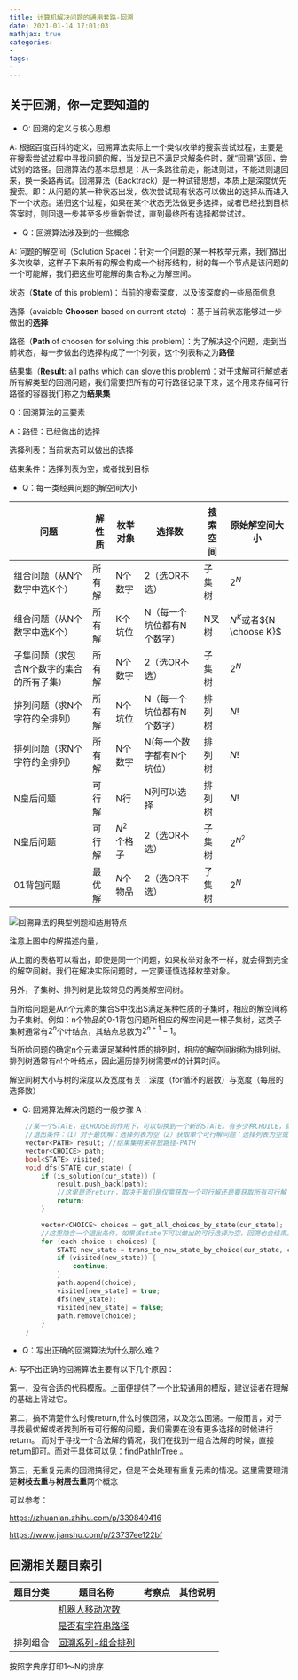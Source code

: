 ```yaml
---
title: 计算机解决问题的通用套路-回溯
date: 2021-01-14 17:01:03
mathjax: true
categories:
- 
tags: 
- 
---
```


## 关于回溯，你一定要知道的

* Q: 回溯的定义与核心思想

A: 根据百度百科的定义，回溯算法实际上一个类似枚举的搜索尝试过程，主要是在搜索尝试过程中寻找问题的解，当发现已不满足求解条件时，就“回溯”返回，尝试别的路径。回溯算法的基本思想是：从一条路往前走，能进则进，不能进则退回来，换一条路再试。回溯算法（Backtrack）是一种试错思想，本质上是深度优先搜索。即：从问题的某一种状态出发，依次尝试现有状态可以做出的选择从而进入下一个状态。递归这个过程，如果在某个状态无法做更多选择，或者已经找到目标答案时，则回退一步甚至多步重新尝试，直到最终所有选择都尝试过。

* Q：回溯算法涉及到的一些概念

A: 问题的解空间（Solution Space)：针对一个问题的某一种枚举元素，我们做出多次枚举，这样子下来所有的解会构成一个树形结构，树的每一个节点是该问题的一个可能解，我们把这些可能解的集合称之为解空间。

状态（**State** of this problem)：当前的搜索深度，以及该深度的一些局面信息

选择（avaiable **Choosen** based on current state) ：基于当前状态能够进一步做出的**选择**

路径（**Path** of choosen for solving this problem）：为了解决这个问题，走到当前状态，每一步做出的选择构成了一个列表，这个列表称之为**路径**

结果集（**Result**: all paths which can slove this problem)：对于求解可行解或者所有解类型的回溯问题，我们需要把所有的可行路径记录下来，这个用来存储可行路径的容器我们称之为**结果集**

Q：回溯算法的三要素

A：路径：已经做出的选择

选择列表：当前状态可以做出的选择

结束条件：选择列表为空，或者找到目标

<!-- more -->

* Q：每一类经典问题的解空间大小

|  问题 | 解性质|枚举对象 |选择数   |搜索空间|原始解空间大小|
|  ----  | ----|---- |----  |----|----  |
|组合问题（从N个数字中选K个）|所有解| N个数字 |2（选OR不选）|子集树|$2^N$|
|组合问题（从N个数字中选K个）|所有解| K个坑位 |N（每一个坑位都有N个数字）|N叉树|$N^K$或者${N \choose K}$|
|子集问题（求包含N个数字的集合的所有子集）|所有解| N个数字 |2（选OR不选）|子集树|$2^N$|
|排列问题（求N个字符的全排列）|所有解| N个坑位 |N（每一个坑位都有N个数字）|排列树|$N!$|
|排列问题（求N个字符的全排列）|所有解| N个数字 |N(每一个数字都有N个坑位）|排列树|$N!$|
|N皇后问题|可行解  |N行|N列可以选择|排列树|$N!$|
|N皇后问题| 可行解|$N^2$个格子 |2（选OR不选）|子集树|$2^{N^2}$|
|01背包问题| 最优解|$N$个物品 |2（选OR不选）|子集树|$2^N$|

![回溯算法的典型例题和适用特点](http://cdn.b5mang.com/202111402329.png)

注意上图中的解描述向量，

从上面的表格可以看出，即使是同一个问题，如果枚举对象不一样，就会得到完全的解空间树。我们在解决实际问题时，一定要谨慎选择枚举对象。

另外，子集树、排列树是比较常见的两类解空间树。

当所给问题是从n个元素的集合S中找出S满足某种性质的子集时，相应的解空间称为子集树。例如：n个物品的0-1背包问题所相应的解空间是一棵子集树，这类子集树通常有$2^n$个叶结点，其结点总数为$2^{n+1}-1$。

当所给问题的确定n个元素满足某种性质的排列时，相应的解空间树称为排列树。排列树通常有$n!$个叶结点，因此遍历排列树需要$n!$的计算时间。

解空间树大小与树的深度以及宽度有关：深度（for循环的层数）与宽度（每层的选择数）

* Q: 回溯算法解决问题的一般步骤
A：

```cpp
    //某一个STATE，在CHOOSE的作用下，可以切换到一个新的STATE。有多少种CHOICE，就会有多少种新的STATE。
    //退出条件：（1）对于最优解：选择列表为空（2）获取单个可行解问题：选择列表为空或者找到一组解
    vector<PATH> result; //结果集用来存放路径-PATH
    vector<CHOICE> path;
    bool<STATE> visited;
    void dfs(STATE cur_state) {
        if (is_solution(cur_state)) {
            result.push_back(path);
            //这里是否return，取决于我们是仅需获取一个可行解还是要获取所有可行解
            return;
        }

        vector<CHOICE> choices = get_all_choices_by_state(cur_state);
        //这里隐含一个退出条件，如果该state下可以做出的可行选择为空，回溯也会结束。
        for (each choice : choices) {
            STATE new_state = trans_to_new_state_by_choice(cur_state, choice);
            if (visited(new_state)) { 
                continue;
            }
            path.append(choice);
            visited[new_state] = true;
            dfs(new_state);
            visited[new_state] = false;
            path.remove(choice);
        }
    }
```

* Q：写出正确的回溯算法为什么那么难？

A: 写不出正确的回溯算法主要有以下几个原因：

第一，没有合适的代码模版。上面便提供了一个比较通用的模版，建议读者在理解的基础上背过它。

第二，搞不清楚什么时候return,什么时候回溯，以及怎么回溯。一般而言，对于寻找最优解或者找到所有可行解的问题，我们需要在没有更多选择的时候进行return。
而对于寻找一个合法解的情况，我们在找到一组合法解的时候，直接return即可。而对于具体可以见：[findPathInTree](../findPathInTree.html) 。

第三，无重复元素的回溯搞得定，但是不会处理有重复元素的情况。这里需要理清楚**树枝去重**与**树层去重**两个概念

可以参考：

https://zhuanlan.zhihu.com/p/339849416

https://www.jianshu.com/p/23737ee122bf

## 回溯相关题目索引

|  题目分类 | 题目名称 |考察点   |其他说明|
|  ----  | ---- |----  |----  |
|| [机器人移动次数](moving_cnt.html)  ||
|| [是否有字符串路径](has_str_path.html)  ||
|排列组合| [回溯系列-组合排列](../classic_mutant/combination_permutation.html)  ||

按照字典序打印1～N的排序